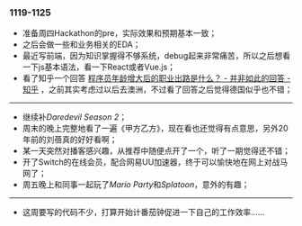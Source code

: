 ### 1119-1125
- 准备周四Hackathon的pre，实际效果和预期基本一致；
- 之后会做一些和业务相关的EDA；
- 最近写前端，因为知识掌握得不够系统，debug起来非常痛苦，所以之后想看一下js基本语法，看一下React或者Vue.js；
- 看了知乎一个回答 [程序员年龄增大后的职业出路是什么？ - 并非如此的回答 - 知乎](https://www.zhihu.com/question/35025502/answer/516353258) ，之前其实考虑过以后去澳洲，不过看了回答之后觉得德国似乎也不错；

---
- 继续补*Daredevil Season 2*；
- 周末的晚上完整地看了一遍《甲方乙方》，现在看也还觉得有点意思，另外20年前的刘蓓真的好好看啊；
- 某一天突然对播客感兴趣，从推荐中随便点开了一个，听了一期觉得还不错；
- 开了Switch的在线会员，配合网易UU加速器，终于可以愉快地在网上对战马网了；
- 周五晚上和同事一起玩了*Mario Party*和*Splatoon*，意外的有趣；

---
- 这周要写的代码不少，打算开始计番茄钟促进一下自己的工作效率……
